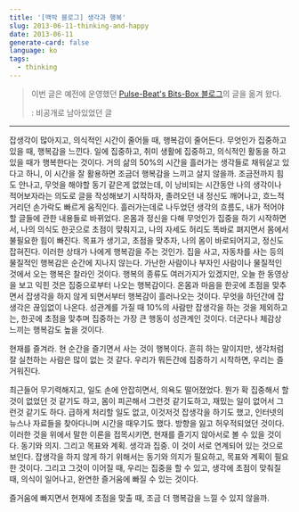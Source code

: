 ```yaml
---
title: '[맥박 블로그] 생각과 행복'
slug: 2013-06-11-thinking-and-happy
date: 2013-06-11
generate-card: false
language: ko
tags:
  - thinking
---
```


> 이번 글은 예전에 운영했던 [Pulse-Beat's Bits-Box 블로그](https://pulsebeat.tistory.com/)의 글을 옮겨 왔다.
>
> : 비공개로 남아있었던 글

---

잡생각이 많아지고, 의식적인 시간이 줄어들 때, 행복감이 줄어든다. 무엇인가 집중하고 있을 때, 행복감을 느낀다. 일에 집중하고, 취미 생활에 집중하고, 의식적인 활동을 하고 있을 때가 행복한다는 것이다. 거의 삶의 50%의 시간을 흘러가는 생각들로 채워살고 있다고 하니, 이 시간을 잘 활용하면 조금더 행복감을 느끼고 살지 않을까. 조금전까지 힘도 안나고, 무엇을 해야할 동기 같은게 없었는데, 이 낭비되는 시간동안 나의 생각이나 적어보자라는 의도로 글을 작성해보기 시작하자, 졸려오던 내 정신도 깨어나고, 흐느적거리던 손가락도 빠르게 움직인다. 흘러가는데로 나두었던 생각의 흐름도, 내가 적어야할 글들에 관한 내용들로 바뀌었다. 온몸과 정신을 다해 무엇인가 집중을 하기 시작하면서, 나의 의식도 한곳으로 초점이 맞춰지고, 나의 자세도 허리도 똑바로 펴지면서 몸에서 불필요한 힘이 빠진다. 목표가 생기고, 초점을 맞추자, 나의 몸이 바로되어지고, 정신도 잡혀진다. 이러한 상태가 나에게 행복감을 주는 것인가. 집을 사고, 자동차를 사는 등의 물질적인 행복감은 순간에 지나지 않는다. 가난한 사람이나 부자인 사람이나 물질적인 것에서 오는 행복은 찰라인 것이다. 행복의 종류도 여러가지가 있겠지만, 오늘 한 동영상을 보고 익힌 것은 집중으로부터 나오는 행복감이다. 온몸과 마음을 한곳에 초점을 맞추면서 잡생각을 하지 않게 되면서부터 행복감이 흘러나오는 것이다. 무엇을 하던간에 잡생각은 끊임없이 나온다. 성관계를 가질 때 10%의 사람만 잡생각을 하는 것을 제외하고는, 한곳에 초점을 맞추며 집중하는 가장 큰 행동이 성관계인 것이다. 더군다나 체감상 느끼는 행복감도 높을 것이다.

현재를 즐겨라. 현 순간을 즐기면서 사는 것이 행복이다. 흔히 하는 말이지만, 생각처럼 잘 실천하는 사람은 많이 없는 것 같다. 우리가 뭐든간에 집중하기 시작하면, 우리는 즐거워진다.

최근들어 무기력해지고, 일도 손에 안잡히면서, 의욕도 떨어졌었다. 뭔가 확 집중해서 할 것이 없었던 것 같기도 하고, 몸이 피곤해서 그런것 같기도하고, 재밌는 일이 없어서 그런것 같기도 하다. 급하게 처리할 일도 없고, 이것저것 잡생각을 하기도 했고, 인터넷의 뉴스나 자료들을 찾아다니며 시간을 때우기도 했다. 방향을 잃고 허우적되었던 것이다. 이러한 것을 위에서 말한 이론을 접목시키면, 현재를 즐기지 않아서로 볼 수 있을 것이다. 동기와 의지. 그리고 목표와 계획. 생각과 집중. 이 것이 서로 연계되어 있는 것으로 보인다. 잡생각을 하지 않게 하기 위해서는 동기와 의지가 필요하고, 목표와 계획이 필요한 것이다. 그리고 그것이 이어질 때, 우리는 집중을 할 수 있고, 생각에 초점이 맞춰질 때, 의식이 일어나고, 완연한 즐거움에 빠질 수 있는 것이다.

즐거움에 빠지면서 현재에 초점을 맞출 때, 조금 더 행복감을 느낄 수 있지 않을까.
